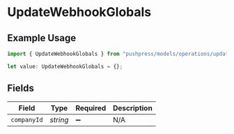 # UpdateWebhookGlobals

## Example Usage

```typescript
import { UpdateWebhookGlobals } from "pushpress/models/operations/updatewebhook.js";

let value: UpdateWebhookGlobals = {};
```

## Fields

| Field              | Type               | Required           | Description        |
| ------------------ | ------------------ | ------------------ | ------------------ |
| `companyId`        | *string*           | :heavy_minus_sign: | N/A                |